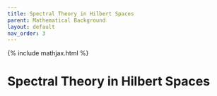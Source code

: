 ```yaml
---
title: Spectral Theory in Hilbert Spaces
parent: Mathematical Background
layout: default
nav_order: 3
---
```

{% include mathjax.html %}

# Spectral Theory in Hilbert Spaces<!--\label{sec:spectral_theory}-->
